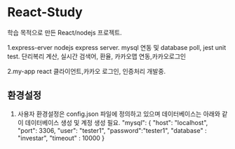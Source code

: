 # React-Study

학습 목적으로 만든 React/nodejs 프로젝트.

1.express-erver
  nodejs express server. 
  mysql 연동 및 database poll, jest unit test. 단리복리 계산, 실시간 검색어, 환율, 카카오맵 연동,카카오로그인
  
2.my-app
  react 클라이언트,카카오 로그인, 인증처리 개발중.





## 환경설정
1. 사용자 환경설정은 config.json 파일에 정의하고 있으며 
데이터베이스는 아래와 같이 데이터베이스 생성 및 계정 생성 필요.
"mysql": {
      "host": "localhost",
      "port": 3306,
      "user": "tester1",
      "password":"tester1",
      "database" : "investar",
      "timeout" : 10000
}
